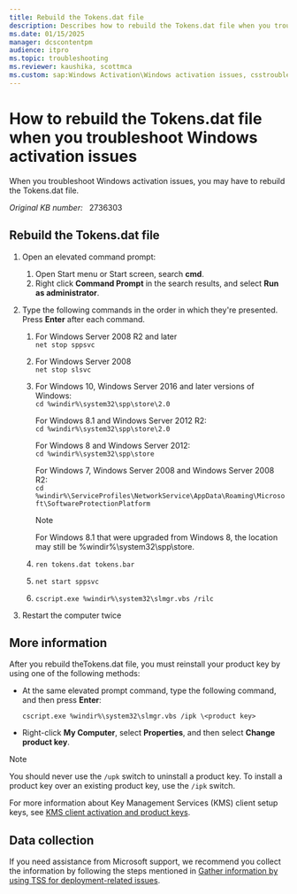 ```yaml
---
title: Rebuild the Tokens.dat file
description: Describes how to rebuild the Tokens.dat file when you troubleshoot Windows activation issues.
ms.date: 01/15/2025
manager: dcscontentpm
audience: itpro
ms.topic: troubleshooting
ms.reviewer: kaushika, scottmca
ms.custom: sap:Windows Activation\Windows activation issues, csstroubleshoot
---
```

# How to rebuild the Tokens.dat file when you troubleshoot Windows activation issues

When you troubleshoot Windows activation issues, you may have to rebuild the Tokens.dat file.

_Original KB number:_ &nbsp; 2736303

## Rebuild the Tokens.dat file

1. Open an elevated command prompt:

   1. Open Start menu or Start screen, search **cmd**.
   2. Right click **Command Prompt** in the search results, and select **Run as administrator**.

2. Type the following commands in the order in which they're presented. Press **Enter** after each command.

   1. For Windows Server 2008 R2 and later  
      `net stop sppsvc`

   2. For Windows Server 2008  
      `net stop slsvc`

   3. For Windows 10, Windows Server 2016 and later versions of Windows:  
      `cd %windir%\system32\spp\store\2.0`

      For Windows 8.1 and Windows Server 2012 R2:  
      `cd %windir%\system32\spp\store\2.0`

      For Windows 8 and Windows Server 2012:  
      `cd %windir%\system32\spp\store`

      For Windows 7, Windows Server 2008 and Windows Server 2008 R2:  
      `cd %windir%\ServiceProfiles\NetworkService\AppData\Roaming\Microsoft\SoftwareProtectionPlatform`

      > [!NOTE]
      > For Windows 8.1 that were upgraded from Windows 8, the location may still be %windir%\system32\spp\store.

   4. `ren tokens.dat tokens.bar`

   5. `net start sppsvc`

   6. `cscript.exe %windir%\system32\slmgr.vbs /rilc`

3. Restart the computer twice

## More information

After you rebuild theTokens.dat file, you must reinstall your product key by using one of the following methods:

- At the same elevated prompt command, type the following command, and then press **Enter**:
  
    `cscript.exe %windir%\system32\slmgr.vbs /ipk \<product key>`

- Right-click **My Computer**, select **Properties**, and then select **Change product key**.

> [!NOTE]
> You should never use the `/upk` switch to uninstall a product key. To install a product key over an existing product key, use the `/ipk` switch.
>
> For more information about Key Management Services (KMS) client setup keys, see [KMS client activation and product keys](/windows-server/get-started/kms-client-activation-keys).

## Data collection

If you need assistance from Microsoft support, we recommend you collect the information by following the steps mentioned in [Gather information by using TSS for deployment-related issues](../../windows-client/windows-troubleshooters/gather-information-using-tss-deployment.md).

